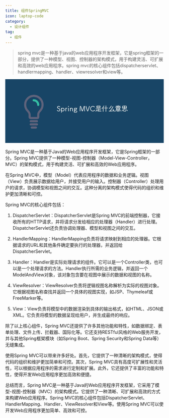 ```yaml
---
title: 组件SpringMVC
icon: laptop-code
category:
  - 设计组件
tag:
  - 组件
---
```


> spring mvc是一种基于java的web应用程序开发框架，它是spring框架的一部分，提供了一种模型、视图、控制器的架构模式，用于构建灵活、可扩展和高效的web应用程序。spring mvc的核心组件包括dispatcherservlet、handlermapping、handler、viewresolver和view等。

![img_192.png](img_192.png)

Spring MVC是一种基于Java的Web应用程序开发框架，它是Spring框架的一部分。Spring MVC提供了一种模型-视图-控制器（Model-View-Controller，MVC）的架构模式，用于构建灵活、可扩展和高效的Web应用程序。

在Spring MVC中，模型（Model）代表应用程序的数据和业务逻辑。视图（View）负责展示数据给用户，并接受用户的输入。控制器（Controller）处理用户的请求，协调模型和视图之间的交互。这种分离的架构模式使得代码的组织和维护更加清晰和可控。

Spring MVC的核心组件包括：

1. DispatcherServlet：DispatcherServlet是Spring MVC的前端控制器，它接收所有的HTTP请求，并将请求分发给相应的处理器（Handler）进行处理。DispatcherServlet还负责协调处理器、模型和视图之间的交互。

2. HandlerMapping：HandlerMapping负责将请求映射到相应的处理器。它根据请求的URL和其他条件确定要执行的处理器，并返回给DispatcherServlet。

3. Handler：Handler是实际处理请求的组件。它可以是一个Controller类，也可以是一个处理请求的方法。Handler执行所需的业务逻辑，并返回一个ModelAndView对象，该对象包含要在视图中展示的数据和视图的名称。

4. ViewResolver：ViewResolver负责将逻辑视图名称解析为实际的视图对象。它根据视图名称查找并返回一个具体的视图实现，如JSP、Thymeleaf或FreeMarker等。

5. View：View负责将模型中的数据渲染到具体的输出格式，如HTML、JSON或XML。它负责将模型的数据呈现给用户，并生成最终的响应。

除了以上核心组件，Spring MVC还提供了许多其他功能和特性，如数据绑定、表单处理、文件上传、拦截器、国际化等。它还支持RESTful风格的Web服务开发，并与其他Spring框架模块（如Spring Boot、Spring Security和Spring Data等）无缝集成。

使用Spring MVC可以带来许多好处。首先，它提供了一种清晰的架构模式，使得代码的组织和维护更加简单和可控。其次，Spring MVC具有高度可扩展性和灵活性，可以根据应用程序的需求进行定制和扩展。此外，它还提供了丰富的功能和特性，使得开发Web应用程序更加高效和便捷。

总结而言，Spring MVC是一种基于Java的Web应用程序开发框架，它采用了模型-视图-控制器（MVC）的架构模式。它提供了一种清晰、可扩展和高效的方式来构建Web应用程序。Spring MVC的核心组件包括DispatcherServlet、HandlerMapping、Handler、ViewResolver和View等。使用Spring MVC可以使开发Web应用程序更加简单、高效和可控。